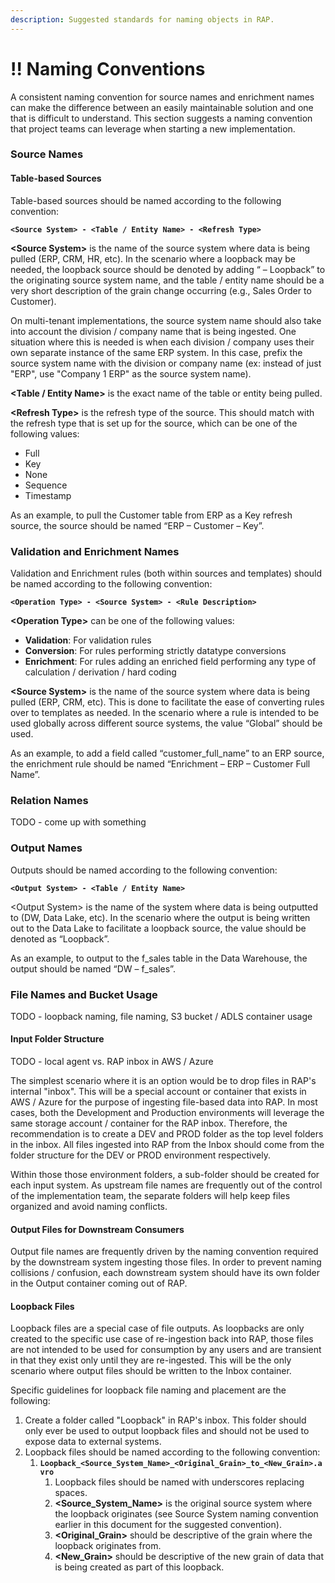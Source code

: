 ```yaml
---
description: Suggested standards for naming objects in RAP.
---
```


# !! Naming Conventions

A consistent naming convention for source names and enrichment names can make the difference between an easily maintainable solution and one that is difficult to understand.  This section suggests a naming convention that project teams can leverage when starting a new implementation.

### Source Names

#### Table-based Sources

Table-based sources should be named according to the following convention:

**`<Source System> - <Table / Entity Name> - <Refresh Type>`**

**&lt;Source System&gt;** is the name of the source system where data is being pulled \(ERP, CRM, HR, etc\). In the scenario where a loopback may be needed, the loopback source should be denoted by adding “ – Loopback” to the originating source system name, and the table / entity name should be a very short description of the grain change occurring \(e.g., Sales Order to Customer\).

On multi-tenant implementations, the source system name should also take into account the division / company name that is being ingested.  One situation where this is needed is when each division / company uses their own separate instance of the same ERP system.  In this case, prefix the source system name with the division or company name \(ex: instead of just "ERP", use "Company 1 ERP" as the source system name\).

**&lt;Table / Entity Name&gt;** is the exact name of the table or entity being pulled.

**&lt;Refresh Type&gt;** is the refresh type of the source. This should match with the refresh type that is set up for the source, which can be one of the following values:

* Full
* Key
* None
* Sequence
* Timestamp

As an example, to pull the Customer table from ERP as a Key refresh source, the source should be named “ERP – Customer – Key”.

### Validation and Enrichment Names

Validation and Enrichment rules \(both within sources and templates\) should be named according to the following convention:

**`<Operation Type> - <Source System> - <Rule Description>`**

**&lt;Operation Type&gt;** can be one of the following values:

* **Validation**: For validation rules
* **Conversion**: For rules performing strictly datatype conversions
* **Enrichment**: For rules adding an enriched field performing any type of calculation / derivation / hard coding

**&lt;Source System&gt;** is the name of the source system where data is being pulled \(ERP, CRM, etc\). This is done to facilitate the ease of converting rules over to templates as needed. In the scenario where a rule is intended to be used globally across different source systems, the value “Global” should be used.

As an example, to add a field called “customer\_full\_name” to an ERP source, the enrichment rule should be named “Enrichment – ERP – Customer Full Name”.

### Relation Names

TODO - come up with something

### Output Names

Outputs should be named according to the following convention:

**`<Output System> - <Table / Entity Name>`**

&lt;Output System&gt; is the name of the system where data is being outputted to \(DW, Data Lake, etc\). In the scenario where the output is being written out to the Data Lake to facilitate a loopback source, the value should be denoted as “Loopback”.

As an example, to output to the f\_sales table in the Data Warehouse, the output should be named “DW – f\_sales”.

### File Names and Bucket Usage

TODO - loopback naming, file naming, S3 bucket / ADLS container usage

#### Input Folder Structure

TODO - local agent vs. RAP inbox in AWS / Azure

The simplest scenario where it is an option would be to drop files in RAP's internal "inbox".  This will be a special account or container that exists in AWS / Azure for the purpose of ingesting file-based data into RAP.  In most cases, both the Development and Production environments will leverage the same storage account / container for the RAP inbox.  Therefore, the recommendation is to create a DEV and PROD folder as the top level folders in the inbox.  All files ingested into RAP from the Inbox should come from the folder structure for the DEV or PROD environment respectively.

Within those those environment folders, a sub-folder should be created for each input system.  As upstream file names are frequently out of the control of the implementation team, the separate folders will help keep files organized and avoid naming conflicts.

#### Output Files for Downstream Consumers

Output file names are frequently driven by the naming convention required by the downstream system ingesting those files.  In order to prevent naming collisions / confusion, each downstream system should have its own folder in the Output container coming out of RAP.

#### Loopback Files

Loopback files are a special case of file outputs.  As loopbacks are only created to the specific use case of re-ingestion back into RAP, those files are not intended to be used for consumption by any users and are transient in that they exist only until they are re-ingested.  This will be the only scenario where output files should be written to the Inbox container.

Specific guidelines for loopback file naming and placement are the following:

1. Create a folder called "Loopback" in RAP's inbox.  This folder should only ever be used to output loopback files and should not be used to expose data to external systems.
2. Loopback files should be named according to the following convention:
   1. **`Loopback_<Source_System_Name>_<Original_Grain>_to_<New_Grain>.avro`**
      1. Loopback files should be named with underscores replacing spaces.
      2. **&lt;Source\_System\_Name&gt;** is the original source system where the loopback originates \(see Source System naming convention earlier in this document for the suggested convention\).
      3. **&lt;Original\_Grain&gt;** should be descriptive of the grain where the loopback originates from.
      4. **&lt;New\_Grain&gt;** should be descriptive of the new grain of data that is being created as part of this loopback.

